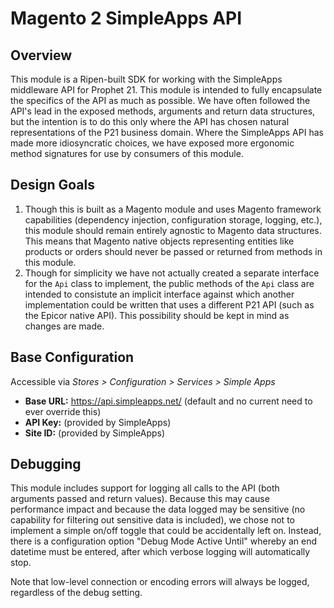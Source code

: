 Magento 2 SimpleApps API
==================

## Overview

This module is a Ripen-built SDK for working with the SimpleApps middleware API for Prophet 21. This module is intended to fully encapsulate the specifics of the API as much as possible. We have often followed the API's lead in the exposed methods, arguments and return data structures, but the intention is to do this only where the API has chosen natural representations of the P21 business domain. Where the SimpleApps API has made more idiosyncratic choices, we have exposed more ergonomic method signatures for use by consumers of this module.

## Design Goals

1. Though this is built as a Magento module and uses Magento framework capabilities (dependency injection, configuration storage, logging, etc.), this module should remain entirely agnostic to Magento data structures. This means that Magento native objects representing entities like products or orders should never be passed or returned from methods in this module.
2. Though for simplicity we have not actually created a separate interface for the `Api` class to implement, the public methods of the `Api` class are intended to consistute an implicit interface against which another implementation could be written that uses a different P21 API (such as the Epicor native API). This possibility should be kept in mind as changes are made.

## Base Configuration
Accessible via *Stores > Configuration > Services > Simple Apps*

* **Base URL:** https://api.simpleapps.net/ (default and no current need to ever override this)
* **API Key:** (provided by SimpleApps)
* **Site ID:** (provided by SimpleApps)

## Debugging

This module includes support for logging all calls to the API (both arguments passed and return values). Because this may cause performance impact and because the data logged may be sensitive (no capability for filtering out sensitive data is included), we chose not to implement a simple on/off toggle that could be accidentally left on. Instead, there is a configuration option "Debug Mode Active Until" whereby an end datetime must be entered, after which verbose logging will automatically stop.

Note that low-level connection or encoding errors will always be logged, regardless of the debug setting.
